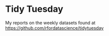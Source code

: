 # Tidy Tuesday
My reports on the weekly datasets found at https://github.com/rfordatascience/tidytuesday
